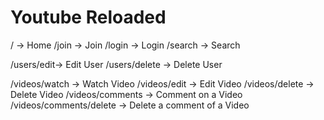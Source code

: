 # Youtube Reloaded

/ -> Home
/join -> Join
/login -> Login
/search -> Search

/users/edit-> Edit User
/users/delete -> Delete User

/videos/watch -> Watch Video
/videos/edit -> Edit Video
/videos/delete -> Delete Video
/videos/comments -> Comment on a Video
/videos/comments/delete -> Delete a comment of a Video
